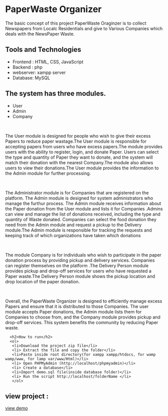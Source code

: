 # PaperWaste Organizer
<!-- <img src="img/coverimage.jpeg"> -->
<p>  The basic concept of this project  PaperWaste Oraginzer is to collect Newspapers from Localc Residentials and give to Various Companies which deals with the NewsPaper Waste.</p>
<h2>Tools and Technologies</h2> 
<ul>
 <li>Frontend : HTML, CSS,  JavaScript</li>
 <li>Backend  : php</li>
 <li>webserver: xampp server</li>
 <li>Database: MySQL </li>
</ul>

 <h2>The system has three modules. </h2>
    <ul><li>User</li>
    <li>Admin</li>
    <li>Company</li></ul>
   <br>
    <p>The User module is designed for people who wish to give their excess Papers to reduce paper wastage.The User module is responsible for accepting papers from users who have excess papers.The module provides users with the ability to register, login, and donate Paper. Users can select the type and quantity of Paper they want to donate, and the system will match their donation with the nearest Company.The module also allows users to view their donations.The User module provides the information to the Admin module for further processing.
   </p><br>
   <p>
      The Administrator module is for Companies that are registered on the platform. The Admin module is designed for system administrators who manage the furthur process. The Admin module receives information about the Paper donation from the User module and lists it for Companies .Admins can view and manage the list of donations received, including the type and quantity of Waste donated. Companies can select the food donation they need from the Admin module and request a pickup to the Delivery module.The Admin module is responsible for tracking the requests and keeping track of which organizations have taken which donations
   </p><br>
    <p>The module Company is for individuals who wish to participate in the paper donation process by providing pickup and delivery services. Companies can register themselves on the platform .The Delivery Person module provides pickup and drop-off services for users who have requested a Paper waste.The Delivery Person module shows the pickup location and drop location of the paper donation.
    </p><br>
    <p>Overall, the PaperWaste Organizer is designed to efficiently manage excess Papers and ensure that it is distributed to those Companies. The user module accepts Paper donations, the Admin module lists them for Companies to choose from, and the Company module provides pickup and drop-off services. This system benefits the community by reducing Paper waste.
    </p>
  
      <h2>How to run</h2>
      <ol>
       <li>Download the project zip file</li>
       <li> Extract the file and copy the folder</li>
       <li>Paste inside root directory(for xampp xampp/htdocs, for wamp wamp/www, for lamp var/www/Html)</li>
       <li> Open PHPMyAdmin (http://localhost/phpmyadmin)</li>
       <li> Create a database</li>
       <li>Import demo.sql file(inside database folder)</li>
       <li> Run the script http://localhost/folderName </li> 
       </ol>

<h2>view project :</h2>

<a href="https://github.com/Onkar1718/PaperWaste-Organizer/index.html" > view demo</a>

